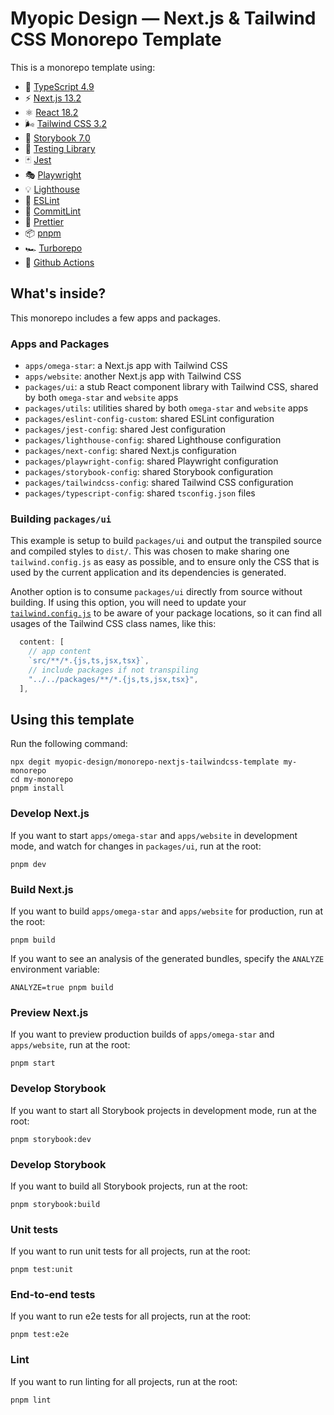# Myopic Design — Next.js & Tailwind CSS Monorepo Template

This is a monorepo template using:

- 📏 [TypeScript 4.9](https://www.typescriptlang.org/)
- ⚡️ [Next.js 13.2](https://nextjs.org/)
- ⚛️ [React 18.2](https://reactjs.org/)
- 🌬️ [Tailwind CSS 3.2](https://tailwindcss.com/)
- 📕 [Storybook 7.0](https://storybook.js.org/)
- 🧪 [Testing Library](https://testing-library.com/)
- 🃏 [Jest](https://jestjs.io/)
- 🎭 [Playwright](https://playwright.dev/)
- 💡 [Lighthouse](https://developer.chrome.com/docs/lighthouse/)
- 🧹 [ESLint](https://eslint.org/)
- 🤖 [CommitLint](https://commitlint.js.org/)
- 💖 [Prettier](https://prettier.io/)
- 📦 [pnpm](https://pnpm.io/)
- 🏎️ [Turborepo](https://turbo.build/repo)
- 👷 [Github Actions](https://github.com/features/actions)

## What's inside?

This monorepo includes a few apps and packages.

### Apps and Packages

- `apps/omega-star`: a Next.js app with Tailwind CSS
- `apps/website`: another Next.js app with Tailwind CSS
- `packages/ui`: a stub React component library with Tailwind CSS, shared by both `omega-star` and `website` apps
- `packages/utils`: utilities shared by both `omega-star` and `website` apps
- `packages/eslint-config-custom`: shared ESLint configuration
- `packages/jest-config`: shared Jest configuration
- `packages/lighthouse-config`: shared Lighthouse configuration
- `packages/next-config`: shared Next.js configuration
- `packages/playwright-config`: shared Playwright configuration
- `packages/storybook-config`: shared Storybook configuration
- `packages/tailwindcss-config`: shared Tailwind CSS configuration
- `packages/typescript-config`: shared `tsconfig.json` files

### Building `packages/ui`

This example is setup to build `packages/ui` and output the transpiled source and compiled styles to `dist/`. This was chosen to make sharing one `tailwind.config.js` as easy as possible, and to ensure only the CSS that is used by the current application and its dependencies is generated.

Another option is to consume `packages/ui` directly from source without building. If using this option, you will need to update your [`tailwind.config.js`](packages/tailwindcss-config/tailwind.config.js) to be aware of your package locations, so it can find all usages of the Tailwind CSS class names, like this:

```js
  content: [
    // app content
    `src/**/*.{js,ts,jsx,tsx}`,
    // include packages if not transpiling
    "../../packages/**/*.{js,ts,jsx,tsx}",
  ],
```

## Using this template

Run the following command:

```
npx degit myopic-design/monorepo-nextjs-tailwindcss-template my-monorepo
cd my-monorepo
pnpm install
```

### Develop Next.js

If you want to start `apps/omega-star` and `apps/website` in development mode, and watch for changes in `packages/ui`, run at the root:

```
pnpm dev
```

### Build Next.js

If you want to build `apps/omega-star` and `apps/website` for production, run at the root:

```
pnpm build
```

If you want to see an analysis of the generated bundles, specify the `ANALYZE` environment variable:

```
ANALYZE=true pnpm build
```

### Preview Next.js

If you want to preview production builds of `apps/omega-star` and `apps/website`, run at the root:

```
pnpm start
```

### Develop Storybook

If you want to start all Storybook projects in development mode, run at the root:

```
pnpm storybook:dev
```

### Develop Storybook

If you want to build all Storybook projects, run at the root:

```
pnpm storybook:build
```

### Unit tests

If you want to run unit tests for all projects, run at the root:

```
pnpm test:unit
```

### End-to-end tests

If you want to run e2e tests for all projects, run at the root:

```
pnpm test:e2e
```

### Lint

If you want to run linting for all projects, run at the root:

```
pnpm lint
```
